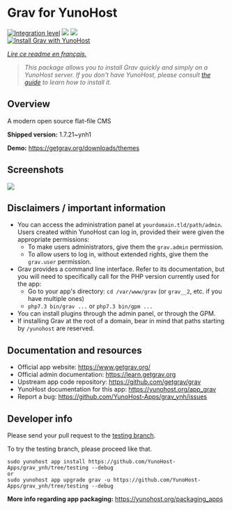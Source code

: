 <!--
N.B.: This README was automatically generated by https://github.com/YunoHost/apps/tree/master/tools/README-generator
It shall NOT be edited by hand.
-->

# Grav for YunoHost

[![Integration level](https://dash.yunohost.org/integration/grav.svg)](https://dash.yunohost.org/appci/app/grav) ![](https://ci-apps.yunohost.org/ci/badges/grav.status.svg) ![](https://ci-apps.yunohost.org/ci/badges/grav.maintain.svg)  
[![Install Grav with YunoHost](https://install-app.yunohost.org/install-with-yunohost.svg)](https://install-app.yunohost.org/?app=grav)

*[Lire ce readme en français.](./README_fr.md)*

> *This package allows you to install Grav quickly and simply on a YunoHost server.
If you don't have YunoHost, please consult [the guide](https://yunohost.org/#/install) to learn how to install it.*

## Overview

A modern open source flat-file CMS

**Shipped version:** 1.7.21~ynh1

**Demo:** https://getgrav.org/downloads/themes

## Screenshots

![](./doc/screenshots/grav.jpg)

## Disclaimers / important information

* You can access the administration panel at `yourdomain.tld/path/admin`. Users created within YunoHost can log in, provided their were given the appropriate permissions:
  * To make users administrators, give them the `grav.admin` permission.
  * To allow users to log in, without extended rights, give them the `grav.user` permission.
* Grav provides a command line interface. Refer to its documentation, but you will need to specifically call for the PHP version currently used for the app:
  * Go to your app's directory: `cd /var/www/grav` (or `grav__2`, etc. if you have multiple ones)
  * `php7.3 bin/grav ...` or `php7.3 bin/gpm ...`
* You can install plugins through the admin panel, or through the GPM.
* If installing Grav at the root of a domain, bear in mind that paths starting by `/yunohost` are reserved.

## Documentation and resources

* Official app website: https://www.getgrav.org/
* Official admin documentation: https://learn.getgrav.org
* Upstream app code repository: https://github.com/getgrav/grav
* YunoHost documentation for this app: https://yunohost.org/app_grav
* Report a bug: https://github.com/YunoHost-Apps/grav_ynh/issues

## Developer info

Please send your pull request to the [testing branch](https://github.com/YunoHost-Apps/grav_ynh/tree/testing).

To try the testing branch, please proceed like that.
```
sudo yunohost app install https://github.com/YunoHost-Apps/grav_ynh/tree/testing --debug
or
sudo yunohost app upgrade grav -u https://github.com/YunoHost-Apps/grav_ynh/tree/testing --debug
```

**More info regarding app packaging:** https://yunohost.org/packaging_apps
